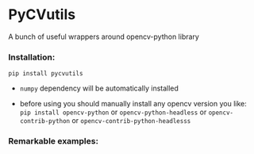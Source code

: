 # PyCVutils
A bunch of useful wrappers around opencv-python library

### Installation:

`pip install pycvutils`
- `numpy` dependency will be automatically installed

- before using you should manually install any opencv version you like:
`pip install opencv-python` or `opencv-python-headless` or 
`opencv-contrib-python` or `opencv-contrib-python-headlesss`

### Remarkable examples:

